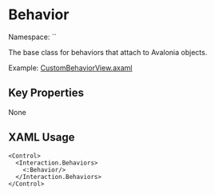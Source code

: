 # Behavior

Namespace: ``

The base class for behaviors that attach to Avalonia objects.

Example: [CustomBehaviorView.axaml](samples/BehaviorsTestApplication/Views/Pages/CustomBehaviorView.axaml)

## Key Properties
None

## XAML Usage
```xaml
<Control>
  <Interaction.Behaviors>
    <:Behavior/>
  </Interaction.Behaviors>
</Control>
```
